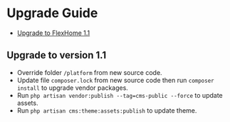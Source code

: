 # Upgrade Guide

- [Upgrade to FlexHome 1.1](#version_1_1)

<a name="version_1_1"></a>
## Upgrade to version 1.1

- Override folder `/platform` from new source code.
- Update file `composer.lock` from new source code then run `composer install` to upgrade vendor packages.
- Run `php artisan vendor:publish --tag=cms-public --force` to update assets.
- Run `php artisan cms:theme:assets:publish` to update theme.
